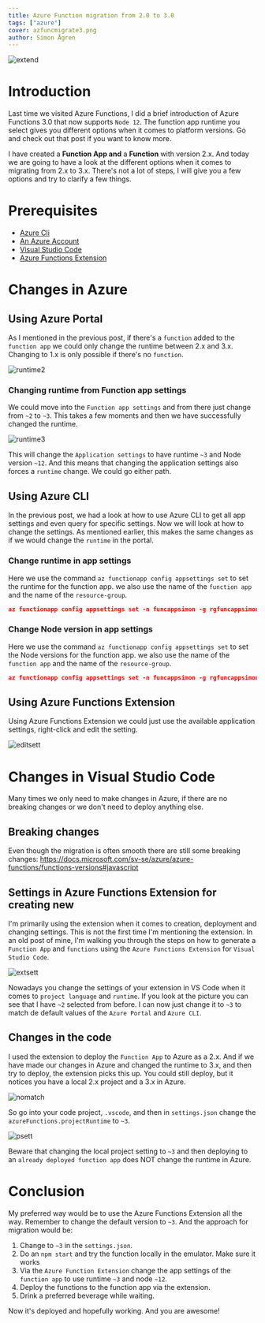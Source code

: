 ```yaml
---
title: Azure Function migration from 2.0 to 3.0
tags: ["azure"]
cover: azfuncmigrate3.png
author: Simon Ågren
---
```


![extend](./azfuncmigrate3.png)

# Introduction
Last time we visited Azure Functions, I did a brief introduction of Azure Functions 3.0 that now supports `Node 12`. The function app runtime you select gives you different options when it comes to platform versions. Go and check out that post if you want to know more.

I have created a **Function App and** a **Function** with version 2.x. And today we are going to have a look at the different options when it comes to migrating from 2.x to 3.x. There's not a lot of steps, I will give you a few options and try to clarify a few things.

# Prerequisites 
- [Azure Cli](https://docs.microsoft.com/en-us/cli/azure/install-azure-cli)
- [An Azure Account](https://azure.microsoft.com/free/)
- [Visual Studio Code](https://code.visualstudio.com/)
- [Azure Functions Extension](https://marketplace.visualstudio.com/items?itemName=ms-azuretools.vscode-azurefunctions)

# Changes in Azure

## Using Azure Portal
As I mentioned in the previous post, if there's a `function` added to the `function app` we could only change the runtime between 2.x and 3.x. Changing to 1.x is only possible if there's no `function`.

![runtime2](./runtime2.png)

### Changing runtime from Function app settings
We could move into the `Function app settings` and from there just change from `~2` to `~3`. This takes a few moments and then we have successfully changed the runtime.

![runtime3](./runtime3.png)

This will change the `Application settings` to have runtime `~3` and Node version `~12`. And this means that changing the application settings also forces a `runtime` change. We could go either path.

## Using Azure CLI
In the previous post, we had a look at how to use Azure CLI to get all app settings and even query for specific settings. Now we will look at how to change the settings. As mentioned earlier, this makes the same changes as if we would change the `runtime` in the portal.

### Change runtime in app settings
Here we use the command `az functionapp config appsettings set` to set the runtime for the function app. we also use the name of the `function app` and the name of the `resource-group`.

```json
az functionapp config appsettings set -n funcappsimon -g rgfuncappsimon -s FUNCTIONS_EXTENSION_VERSION=~3
```

### Change Node version in app settings
Here we use the command `az functionapp config appsettings set` to set the Node versions for the function app. we also use the name of the `function app` and the name of the `resource-group`.

```json
az functionapp config appsettings set -n funcappsimon -g rgfuncappsimon -s WEBSITE_NODE_DEFAULT_VERSION=~12
```

## Using Azure Functions Extension
Using Azure Functions Extension we could just use the available application settings, right-click and edit the setting.

![editsett](./editsetting.png)

# Changes in Visual Studio Code
Many times we only need to make changes in Azure, if there are no breaking changes or we don't need to deploy anything else.

## Breaking changes
Even though the migration is often smooth there are still some breaking changes:
https://docs.microsoft.com/sv-se/azure/azure-functions/functions-versions#javascript

## Settings in Azure Functions Extension for creating new
I'm primarily using the extension when it comes to creation, deployment and changing settings. This is not the first time I'm mentioning the extension. In an old post of mine, I'm walking you through the steps on how to generate a `Function App` and `functions` using the `Azure Functions Extension` for `Visual Studio Code`. 

![extsett](./azurefuncsetting.png)

Nowadays you change the settings of your extension in VS Code when it comes to `project language` and `runtime`. If you look at the picture you can see that I have `~2` selected from before. I can now just change it to `~3` to match de default values of the `Azure Portal` and `Azure CLI`.

## Changes in the code
I used the extension to deploy the `Function App` to Azure as a 2.x. And if we have made our changes in Azure and changed the runtime to 3.x, and then try to deploy, the extension picks this up. You could still deploy, but it notices you have a local 2.x project and a 3.x in Azure.

![nomatch](./doesnotmatch.png)

So go into your code project, `.vscode`, and then in `settings.json` change the `azureFunctions.projectRuntime` to `~3`.

![psett](./projectsetting.png)

Beware that changing the local project setting to `~3` and then deploying to an `already deployed function app` does NOT change the runtime in Azure.

# Conclusion
My preferred way would be to use the Azure Functions Extension all the way. Remember to change the default version to `~3`. And the approach for migration would be:
1. Change to `~3` in the `settings.json`. 
2. Do an `npm start` and try the function locally in the emulator. Make sure it works
3. Via the `Azure Function Extension` change the app settings of the `function app` to use runtime `~3` and node `~12`.
4. Deploy the functions to the function app via the extension.
5. Drink a preferred beverage while waiting.

Now it's deployed and hopefully working. And you are awesome! 